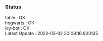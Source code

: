 ### Status


table : OK  
hogwarts : OK  
icy-bot : OK  
Latest Update : 2022-05-02 20:08:16.900135

